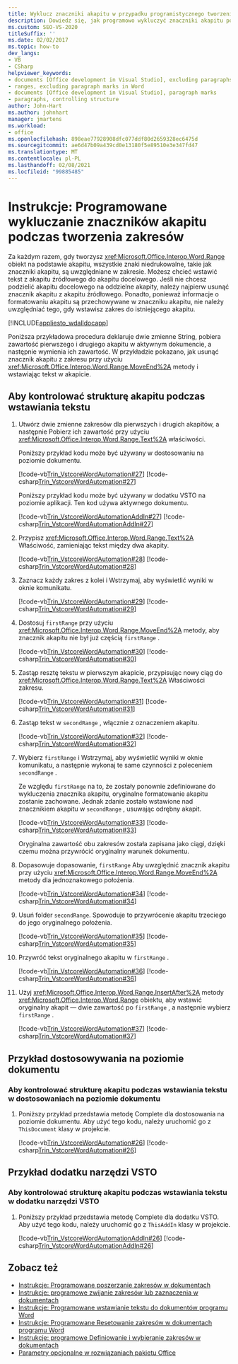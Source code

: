 ```yaml
---
title: Wyklucz znaczniki akapitu w przypadku programistycznego tworzenia zakresów
description: Dowiedz się, jak programowo wykluczyć znaczniki akapitu podczas tworzenia zakresów w dokumencie programu Microsoft Word.
ms.custom: SEO-VS-2020
titleSuffix: ''
ms.date: 02/02/2017
ms.topic: how-to
dev_langs:
- VB
- CSharp
helpviewer_keywords:
- documents [Office development in Visual Studio], excluding paragraphs
- ranges, excluding paragraph marks in Word
- documents [Office development in Visual Studio], paragraph marks
- paragraphs, controlling structure
author: John-Hart
ms.author: johnhart
manager: jmartens
ms.workload:
- office
ms.openlocfilehash: 898eae77928908dfc077ddf80d2659328ec6475d
ms.sourcegitcommit: ae6d47b09a439cd0e13180f5e89510e3e347fd47
ms.translationtype: MT
ms.contentlocale: pl-PL
ms.lasthandoff: 02/08/2021
ms.locfileid: "99885485"
---
```

# <a name="how-to-programmatically-exclude-paragraph-marks-when-creating-ranges"></a>Instrukcje: Programowane wykluczanie znaczników akapitu podczas tworzenia zakresów
  Za każdym razem, gdy tworzysz <xref:Microsoft.Office.Interop.Word.Range> obiekt na podstawie akapitu, wszystkie znaki niedrukowalne, takie jak znaczniki akapitu, są uwzględniane w zakresie. Możesz chcieć wstawić tekst z akapitu źródłowego do akapitu docelowego. Jeśli nie chcesz podzielić akapitu docelowego na oddzielne akapity, należy najpierw usunąć znacznik akapitu z akapitu źródłowego. Ponadto, ponieważ informacje o formatowaniu akapitu są przechowywane w znaczniku akapitu, nie należy uwzględniać tego, gdy wstawisz zakres do istniejącego akapitu.

 [!INCLUDE[appliesto_wdalldocapp](../vsto/includes/appliesto-wdalldocapp-md.md)]

 Poniższa przykładowa procedura deklaruje dwie zmienne String, pobiera zawartość pierwszego i drugiego akapitu w aktywnym dokumencie, a następnie wymienia ich zawartość. W przykładzie pokazano, jak usunąć znacznik akapitu z zakresu przy użyciu <xref:Microsoft.Office.Interop.Word.Range.MoveEnd%2A> metody i wstawiając tekst w akapicie.

## <a name="to-control-paragraph-structure-when-inserting-text"></a>Aby kontrolować strukturę akapitu podczas wstawiania tekstu

1. Utwórz dwie zmienne zakresów dla pierwszych i drugich akapitów, a następnie Pobierz ich zawartość przy użyciu <xref:Microsoft.Office.Interop.Word.Range.Text%2A> właściwości.

     Poniższy przykład kodu może być używany w dostosowaniu na poziomie dokumentu.

     [!code-vb[Trin_VstcoreWordAutomation#27](../vsto/codesnippet/VisualBasic/Trin_VstcoreWordAutomationVB/ThisDocument.vb#27)]
     [!code-csharp[Trin_VstcoreWordAutomation#27](../vsto/codesnippet/CSharp/Trin_VstcoreWordAutomationCS/ThisDocument.cs#27)]

     Poniższy przykład kodu może być używany w dodatku VSTO na poziomie aplikacji. Ten kod używa aktywnego dokumentu.

     [!code-vb[Trin_VstcoreWordAutomationAddIn#27](../vsto/codesnippet/VisualBasic/Trin_VstcoreWordAutomationAddIn/ThisAddIn.vb#27)]
     [!code-csharp[Trin_VstcoreWordAutomationAddIn#27](../vsto/codesnippet/CSharp/Trin_VstcoreWordAutomationAddIn/ThisAddIn.cs#27)]

2. Przypisz <xref:Microsoft.Office.Interop.Word.Range.Text%2A> Właściwość, zamieniając tekst między dwa akapity.

     [!code-vb[Trin_VstcoreWordAutomation#28](../vsto/codesnippet/VisualBasic/Trin_VstcoreWordAutomationVB/ThisDocument.vb#28)]
     [!code-csharp[Trin_VstcoreWordAutomation#28](../vsto/codesnippet/CSharp/Trin_VstcoreWordAutomationCS/ThisDocument.cs#28)]

3. Zaznacz każdy zakres z kolei i Wstrzymaj, aby wyświetlić wyniki w oknie komunikatu.

     [!code-vb[Trin_VstcoreWordAutomation#29](../vsto/codesnippet/VisualBasic/Trin_VstcoreWordAutomationVB/ThisDocument.vb#29)]
     [!code-csharp[Trin_VstcoreWordAutomation#29](../vsto/codesnippet/CSharp/Trin_VstcoreWordAutomationCS/ThisDocument.cs#29)]

4. Dostosuj `firstRange` przy użyciu <xref:Microsoft.Office.Interop.Word.Range.MoveEnd%2A> metody, aby znacznik akapitu nie był już częścią `firstRange` .

     [!code-vb[Trin_VstcoreWordAutomation#30](../vsto/codesnippet/VisualBasic/Trin_VstcoreWordAutomationVB/ThisDocument.vb#30)]
     [!code-csharp[Trin_VstcoreWordAutomation#30](../vsto/codesnippet/CSharp/Trin_VstcoreWordAutomationCS/ThisDocument.cs#30)]

5. Zastąp resztę tekstu w pierwszym akapicie, przypisując nowy ciąg do <xref:Microsoft.Office.Interop.Word.Range.Text%2A> Właściwości zakresu.

     [!code-vb[Trin_VstcoreWordAutomation#31](../vsto/codesnippet/VisualBasic/Trin_VstcoreWordAutomationVB/ThisDocument.vb#31)]
     [!code-csharp[Trin_VstcoreWordAutomation#31](../vsto/codesnippet/CSharp/Trin_VstcoreWordAutomationCS/ThisDocument.cs#31)]

6. Zastąp tekst w `secondRange` , włącznie z oznaczeniem akapitu.

     [!code-vb[Trin_VstcoreWordAutomation#32](../vsto/codesnippet/VisualBasic/Trin_VstcoreWordAutomationVB/ThisDocument.vb#32)]
     [!code-csharp[Trin_VstcoreWordAutomation#32](../vsto/codesnippet/CSharp/Trin_VstcoreWordAutomationCS/ThisDocument.cs#32)]

7. Wybierz `firstRange` i Wstrzymaj, aby wyświetlić wyniki w oknie komunikatu, a następnie wykonaj te same czynności z poleceniem `secondRange` .

     Ze względu `firstRange` na to, że zostały ponownie zdefiniowane do wykluczenia znacznika akapitu, oryginalne formatowanie akapitu zostanie zachowane. Jednak zdanie zostało wstawione nad znacznikiem akapitu w `secondRange` , usuwając odrębny akapit.

     [!code-vb[Trin_VstcoreWordAutomation#33](../vsto/codesnippet/VisualBasic/Trin_VstcoreWordAutomationVB/ThisDocument.vb#33)]
     [!code-csharp[Trin_VstcoreWordAutomation#33](../vsto/codesnippet/CSharp/Trin_VstcoreWordAutomationCS/ThisDocument.cs#33)]

     Oryginalna zawartość obu zakresów została zapisana jako ciągi, dzięki czemu można przywrócić oryginalny warunek dokumentu.

8. Dopasowuje dopasowanie, `firstRange` Aby uwzględnić znacznik akapitu przy użyciu <xref:Microsoft.Office.Interop.Word.Range.MoveEnd%2A> metody dla jednoznakowego położenia.

     [!code-vb[Trin_VstcoreWordAutomation#34](../vsto/codesnippet/VisualBasic/Trin_VstcoreWordAutomationVB/ThisDocument.vb#34)]
     [!code-csharp[Trin_VstcoreWordAutomation#34](../vsto/codesnippet/CSharp/Trin_VstcoreWordAutomationCS/ThisDocument.cs#34)]

9. Usuń folder `secondRange`. Spowoduje to przywrócenie akapitu trzeciego do jego oryginalnego położenia.

     [!code-vb[Trin_VstcoreWordAutomation#35](../vsto/codesnippet/VisualBasic/Trin_VstcoreWordAutomationVB/ThisDocument.vb#35)]
     [!code-csharp[Trin_VstcoreWordAutomation#35](../vsto/codesnippet/CSharp/Trin_VstcoreWordAutomationCS/ThisDocument.cs#35)]

10. Przywróć tekst oryginalnego akapitu w `firstRange` .

     [!code-vb[Trin_VstcoreWordAutomation#36](../vsto/codesnippet/VisualBasic/Trin_VstcoreWordAutomationVB/ThisDocument.vb#36)]
     [!code-csharp[Trin_VstcoreWordAutomation#36](../vsto/codesnippet/CSharp/Trin_VstcoreWordAutomationCS/ThisDocument.cs#36)]

11. Użyj <xref:Microsoft.Office.Interop.Word.Range.InsertAfter%2A> metody <xref:Microsoft.Office.Interop.Word.Range> obiektu, aby wstawić oryginalny akapit — dwie zawartość po `firstRange` , a następnie wybierz `firstRange` .

     [!code-vb[Trin_VstcoreWordAutomation#37](../vsto/codesnippet/VisualBasic/Trin_VstcoreWordAutomationVB/ThisDocument.vb#37)]
     [!code-csharp[Trin_VstcoreWordAutomation#37](../vsto/codesnippet/CSharp/Trin_VstcoreWordAutomationCS/ThisDocument.cs#37)]

## <a name="document-level-customization-example"></a>Przykład dostosowywania na poziomie dokumentu

### <a name="to-control-paragraph-structure-when-inserting-text-in-document-level-customizations"></a>Aby kontrolować strukturę akapitu podczas wstawiania tekstu w dostosowaniach na poziomie dokumentu

1. Poniższy przykład przedstawia metodę Complete dla dostosowania na poziomie dokumentu. Aby użyć tego kodu, należy uruchomić go z `ThisDocument` klasy w projekcie.

     [!code-vb[Trin_VstcoreWordAutomation#26](../vsto/codesnippet/VisualBasic/Trin_VstcoreWordAutomationVB/ThisDocument.vb#26)]
     [!code-csharp[Trin_VstcoreWordAutomation#26](../vsto/codesnippet/CSharp/Trin_VstcoreWordAutomationCS/ThisDocument.cs#26)]

## <a name="vsto-add-in-example"></a>Przykład dodatku narzędzi VSTO

### <a name="to-control-paragraph-structure-when-inserting-text-in-a-vsto-add-in"></a>Aby kontrolować strukturę akapitu podczas wstawiania tekstu w dodatku narzędzi VSTO

1. Poniższy przykład przedstawia metodę Complete dla dodatku VSTO. Aby użyć tego kodu, należy uruchomić go z `ThisAddIn` klasy w projekcie.

     [!code-vb[Trin_VstcoreWordAutomationAddIn#26](../vsto/codesnippet/VisualBasic/Trin_VstcoreWordAutomationAddIn/ThisAddIn.vb#26)]
     [!code-csharp[Trin_VstcoreWordAutomationAddIn#26](../vsto/codesnippet/CSharp/Trin_VstcoreWordAutomationAddIn/ThisAddIn.cs#26)]

## <a name="see-also"></a>Zobacz też
- [Instrukcje: Programowane poszerzanie zakresów w dokumentach](../vsto/how-to-programmatically-extend-ranges-in-documents.md)
- [Instrukcje: programowe zwijanie zakresów lub zaznaczenia w dokumentach](../vsto/how-to-programmatically-collapse-ranges-or-selections-in-documents.md)
- [Instrukcje: Programowane wstawianie tekstu do dokumentów programu Word](../vsto/how-to-programmatically-insert-text-into-word-documents.md)
- [Instrukcje: Programowane Resetowanie zakresów w dokumentach programu Word](../vsto/how-to-programmatically-reset-ranges-in-word-documents.md)
- [Instrukcje: programowe Definiowanie i wybieranie zakresów w dokumentach](../vsto/how-to-programmatically-define-and-select-ranges-in-documents.md)
- [Parametry opcjonalne w rozwiązaniach pakietu Office](../vsto/optional-parameters-in-office-solutions.md)
